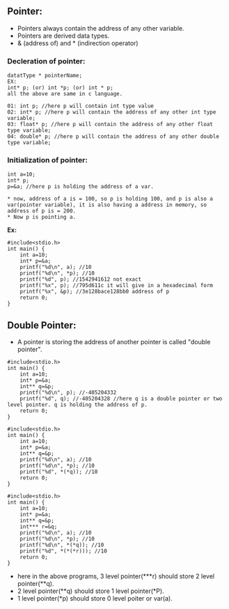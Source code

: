 ## Pointer:

* Pointers always contain the address of any other variable.
* Pointers are derived data types.
* & (address of) and * (indirection operator)
  
### Decleration of pointer:
```
datatType * pointerName;
EX:
int* p; (or) int *p; (or) int * p;
all the above are same in c language.
```
```
01: int p; //here p will contain int type value
02: int* p; //here p will contain the address of any other int type variable;
03: float* p; //here p will contain the address of any other float type variable;
04: double* p; //here p will contain the address of any other double type variable;
```

### Initialization of pointer:
```
int a=10;
int* p;
p=&a; //here p is holding the address of a var.

* now, address of a is = 100, so p is holding 100, and p is also a var(pointer variable), it is also having a address in memory, so address of p is = 200.
* Now p is pointing a.
```

**Ex:**
```
#include<stdio.h>
int main() {
    int a=10;
    int* p=&a;
    printf("%d\n", a); //10
    printf("%d\n", *p); //10
    printf("%d", p); //1542941612 not exact
    printf("%x", p); //795d611c it will give in a hexadecimal form
    printf("%x", &p); //3e128bace128bb0 address of p
    return 0;
}
```

## Double Pointer:
* A pointer is storing the address of another pointer is called "double pointer".
```
#include<stdio.h>
int main() {
    int a=10;
    int* p=&a;
    int** q=&p;
    printf("%d\n", p); //-405204332
    printf("%d", q); //-405204328 //here q is a double pointer or two level pointer. q is holding the address of p.
    return 0;
}
```

```
#include<stdio.h>
int main() {
    int a=10;
    int* p=&a;
    int** q=&p;
    printf("%d\n", a); //10
    printf("%d\n", *p); //10
    printf("%d", *(*q)); //10
    return 0;
}
```
```
#include<stdio.h>
int main() {
    int a=10;
    int* p=&a;
    int** q=&p;
    int*** r=&q;
    printf("%d\n", a); //10
    printf("%d\n", *p); //10
    printf("%d\n", *(*q)); //10
    printf("%d", *(*(*r))); //10
    return 0;
}
```

* here in the above programs, 3 level pointer(***r) should store 2 level pointer(**q).
* 2 level pointer(**q) should store 1 level pointer(*P).
* 1 level pointer(*p) should store 0 level poiter or var(a).
